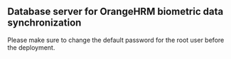 ## Database server for OrangeHRM biometric data synchronization
Please make sure to change the default password for the root user before the deployment.
